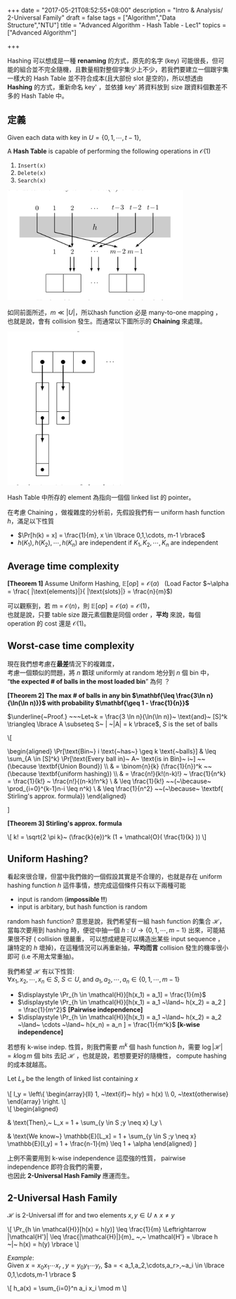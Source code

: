 +++
date = "2017-05-21T08:52:55+08:00"
description = "Intro & Analysis/ 2-Universal Family"
draft = false
tags = ["Algorithm","Data Structure","NTU"]
title = "Advanced Algorithm - Hash Table - Lec1"
topics = ["Advanced Algorithm"]

+++
<!--以下會介紹 **Hash Table** 的基本定義與概念，以及 **2-Universal Family** 的性質，並說明發生壞事(單一 slot 擠滿了 elements) 的機率很低及更 improve 它的方法 - **Power of 2 choices** 、不希望有 collision 發生的 **Perfect Hashing** ，及動態調整 table size 的 **Dynamic Resizing** 及 **Consistent Hashing**。-->


Hashing 可以想成是一種 **renaming** 的方式，原先的名字 (key) 可能很長，但可能的組合並不完全隨機，且數量相對整個宇集少上不少，若我們要建立一個跟宇集一樣大的 Hash Table 並不符合成本(且大部份 slot 是空的)，所以想透由 **Hashing** 的方式，重新命名 key' ，並依據 key' 將資料放到 size 跟資料個數差不多的 Hash Table 中。

<!--more-->

## 定義

Given each data with key in <span>$U = \lbrace 0,1, \cdots, t-1 \rbrace$</span>,

A **Hash Table** is capable of performing the following operations in <span>$\mathcal{O}(1)$</span>

1. ``Insert(x)``
2. ``Delete(x)``
3. ``Search(x)``

<img src="/img/post/hashTable.png" width="400px">

如同前面所述，<span>$m \ll |U|$</span>，所以hash function 必是 many-to-one mapping ，<br/>也就是說，會有 collision 發生。而通常以下圖所示的 **Chaining** 來處理。

<img src="/img/post/chaining.png" height="350px">

Hash Table 中所存的 element 為指向一個個 linked list 的 pointer。

在考慮 Chaining ，做複雜度的分析前，先假設我們有一 uniform hash function <span>$h$</span>，滿足以下性質

* <span>$\Pr[h(k) = x] = \frac{1}{m}, x \in \lbrace 0,1,\cdots, m-1 \rbrace$</span>
* <span>$h(K_1),h(K_2),\cdots,h(K_n) \text{~are independent if} ~K_1,K_2,\cdots,K_n \text{~are independent}$</span>

## Average time complexity 

**[Theorem 1]** Assume Uniform Hashing, <span>$\mathbb{E}[op] = \mathcal{O}(\alpha)~~$</span> (Load Factor <span>$~\alpha = \frac{ |\text{elements}|}{ |\text{slots}|} = \frac{n}{m}$</span>)

可以觀察到，若 m = <span>$\mathcal{O}(n)$</span>，則 <span>$\mathbb{E}[op] = \mathcal{O}(\alpha) = \mathcal{O}(1)$</span>，<br/>也就是說，只要 table size 跟元素個數是同個 order ，**平均** 來說，每個 operation 的 cost 還是 <span>$\mathcal{O}(1)$</span>。

## Worst-case time complexity

現在我們想考慮在**最差**情況下的複雜度，<br/>
考慮一個類似的問題，將 <span>$n$</span> 顆球 uniformly at random 地分到 <span>$n$</span> 個 bin 中，<br/>“**the expected # of balls in the most loaded bin**” 為何 ？

**[Theorem 2] The max # of balls in any bin <span>$\mathbf{\leq \frac{3\ln n}{\ln(\ln n)}}$</span> with probability <span>$\mathbf{\geq 1 - \frac{1}{n}}$</span>**

<span>$\underline{~Proof.} ~~~Let~k = \frac{3 \ln n}{\ln(\ln n)}~ \text{and}~ [S]^k \triangleq \lbrace A \subseteq S~ | ~|A| = k \rbrace$</span>, <span>$S$</span> is the set of balls

<div>
\[

\begin{aligned}
\Pr[\text{Bin~} i \text{~has~} \geq k \text{~balls}] & \leq \sum_{A \in [S]^k} \Pr[\text{Every ball in}~ A~ \text{is in Bin}~ i~] ~~(\because \textbf{Union Bound}) \\\\
& = \binom{n}{k} (\frac{1}{n})^k ~~(\because \textbf{uniform hashing}) \\\\
& = \frac{n!}{k!(n-k)!} ~ \frac{1}{n^k} = \frac{1}{k!} ~ \frac{n!}{(n-k)!n^k} \\
& \leq \frac{1}{k!} ~~(~\because~ \prod_{i=0}^{k-1}n-i \leq n^k) \\
& \leq \frac{1}{n^2} ~~(~\because~ \textbf{ Stirling's approx. formula})
\end{aligned}

\]
</div>

**[Theorem 3] Stirling's approx. formula**

<div>
\[
k! = \sqrt{2 \pi k}~ (\frac{k}{e})^k (1 + \mathcal{O}( \frac{1}{k} ))
\]
</div>

## Uniform Hashing? 
看起來很合理，但當中我們做的一個假設其實是不合理的，也就是存在 uniform hashing function <span>$h$</span> 這件事情，想完成這個條件只有以下兩種可能

* input is random (**impossible !!**)
* input is arbitary, but hash function is random

random hash function? 意思是說，我們希望有一組 hash function 的集合 <span>$\mathcal{H}$</span>，當每次要用到 hashing 時，便從中抽一個 <span>$h: U \rightarrow \lbrace 0,1,\cdots,m-1 \rbrace$</span> 出來，可能結果很不好 ( collision 很嚴重， 可以想成總是可以構造出某些 input sequence ，讓特定的 <span>$h$</span> 壞掉)，在這種情況可以再重新抽，**平均而言** collision 發生的機率很小即可 (i.e 不用太常重抽)。

我們希望 <span>$\mathcal{H}$</span> 有以下性質:<br/>
<span>$\forall x_1,x_2,\cdots,x_n \in S,~S \subset U,~ \text{and}~ a_1,a_2,\cdots,a_n \in \lbrace 0,1,\cdots,m-1 \rbrace$</span>

* <span>$\displaystyle \Pr_{h \in \mathcal{H}}[h(x_1) = a_1] = \frac{1}{m}$</span>
* <span>$\displaystyle \Pr_{h \in \mathcal{H}}[h(x_1) = a_1 ~\land~ h(x_2) = a_2 ] = \frac{1}{m^2}$</span> **[Pairwise independence]**
* <span>$\displaystyle \Pr_{h \in \mathcal{H}}[h(x_1) = a_1 ~\land~ h(x_2) = a_2 ~\land~ \cdots ~\land~ h(x_n) = a_n ] = \frac{1}{m^k}$</span> **[k-wise independence]**

若想有 k-wise indep. 性質，則我們需要 <span>$m^k$</span> 個 hash function <span>$h$</span>，需要 <span>$\log |\mathcal{H}| = k \log m$</span> 個 bits 去記 <span>$\mathcal{H}$</span> ，也就是說，若想要更好的隨機性， compute hashing 的成本就越高。

<span>Let $L_x ~\text{be the length of linked list containing}~ x$</span>

<div>
\[
I_y = \left\{ \begin{array}{ll}
           1, ~\text{if}~ h(y) = h(x) \\
           0, ~\text{otherwise}
        \end{array} \right.
\]
</div>

<div>
\[
\begin{aligned}

& \text{Then},~ L_x = 1 + \sum_{y \in S ;y \neq x} I_y \\

& \text{We know~} \mathbb{E}[L_x] = 1 + \sum_{y \in S ;y \neq x} \mathbb{E}[I_y] = 1 + \frac{n-1}{m} \leq 1 + \alpha
\end{aligned}
\]
</div>

上例不需要用到 k-wise independence 這麼強的性質， pairwise independence 即符合我們的需要，</br>也因此 **2-Universal Hash Family** 應運而生。

## 2-Universal Hash Family

<span>$\mathcal{H}$</span> is 2-Universal iff for and two elements <span>$x,y \in U ~\land~ x \neq y$</span>

<div>
\[
\Pr_{h \in \mathcal{H}}[h(x) = h(y)] \leq \frac{1}{m} \Leftrightarrow |\mathcal{H'}| \leq \frac{|\mathcal{H}|}{m}_ ~,~ \mathcal{H'} = \lbrace h ~|~ h(x) = h(y) \rbrace 
\]
</div>

_Example_: </br>
Given <span>$x=x_0 x_1 \cdots x_r~,y=y_0 y_1 \cdots y_r$</span>, 
<span>$a = \< a_1,a_2,\cdots,a_r\>,~a_i \in \lbrace 0,1,\cdots,m-1 \rbrace $</span>

<div>
\[
h_a(x) = \sum_{i=0}^n a_i x_i \mod m
\]
</div>
